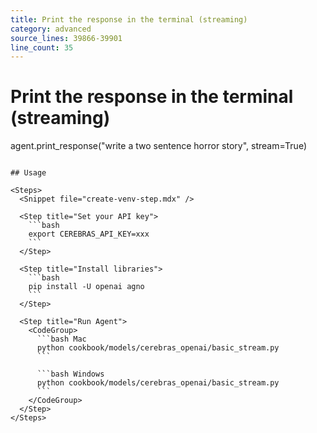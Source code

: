 ```yaml
---
title: Print the response in the terminal (streaming)
category: advanced
source_lines: 39866-39901
line_count: 35
---
```


# Print the response in the terminal (streaming)
agent.print_response("write a two sentence horror story", stream=True)
```

## Usage

<Steps>
  <Snippet file="create-venv-step.mdx" />

  <Step title="Set your API key">
    ```bash
    export CEREBRAS_API_KEY=xxx
    ```
  </Step>

  <Step title="Install libraries">
    ```bash
    pip install -U openai agno
    ```
  </Step>

  <Step title="Run Agent">
    <CodeGroup>
      ```bash Mac
      python cookbook/models/cerebras_openai/basic_stream.py
      ```

      ```bash Windows
      python cookbook/models/cerebras_openai/basic_stream.py
      ```
    </CodeGroup>
  </Step>
</Steps>


